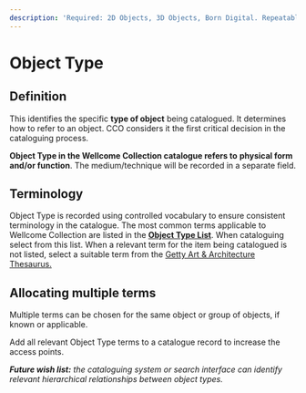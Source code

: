 ```yaml
---
description: 'Required: 2D Objects, 3D Objects, Born Digital. Repeatable'
---
```


# Object Type

## Definition

This identifies the specific **type of object** being catalogued. It determines how to refer to an object. CCO considers it the first critical decision in the cataloguing process.

**Object Type in the Wellcome Collection catalogue refers to** **physical form and/or function**. The medium/technique will be recorded in a separate field.

## Terminology

Object Type is recorded using controlled vocabulary to ensure consistent terminology in the catalogue.  The most common terms applicable to Wellcome Collection are listed in the [**Object Type List**](object-type-list.md). When cataloguing select from this list. When a relevant term for the item being catalogued is not listed, select a suitable term from the [Getty Art & Architecture Thesaurus.](https://www.getty.edu/research/tools/vocabularies/aat/)

## Allocating multiple terms

Multiple terms can be chosen for the same object or group of objects, if known or applicable.

Add all relevant Object Type terms to a catalogue record to increase the access points.



_**Future wish list:** the cataloguing system or search interface can identify relevant hierarchical relationships between object types._ 

